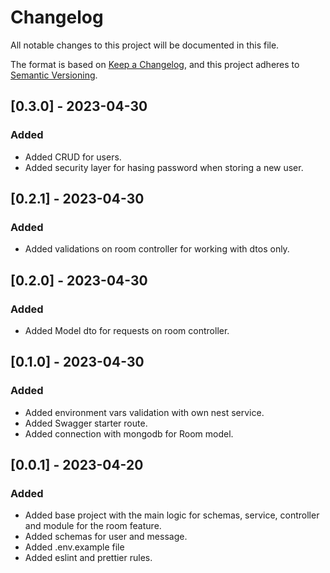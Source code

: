 # Changelog

All notable changes to this project will be documented in this file.

The format is based on [Keep a Changelog](https://keepachangelog.com/en/1.0.0/),
and this project adheres to [Semantic Versioning](https://semver.org/spec/v2.0.0.html).

## [0.3.0] - 2023-04-30

### Added

- Added CRUD for users.
- Added security layer for hasing password when storing a new user.

## [0.2.1] - 2023-04-30

### Added

- Added validations on room controller for working with dtos only.

## [0.2.0] - 2023-04-30

### Added

- Added Model dto for requests on room controller.

## [0.1.0] - 2023-04-30

### Added

- Added environment vars validation with own nest service.
- Added Swagger starter route.
- Added connection with mongodb for Room model.

## [0.0.1] - 2023-04-20

### Added
- Added base project with the main logic for schemas, service, controller and module for the room feature.
- Added schemas for user and message.
- Added .env.example file
- Added eslint and prettier rules.